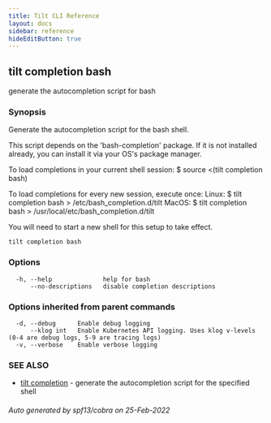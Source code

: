 ```yaml
---
title: Tilt CLI Reference
layout: docs
sidebar: reference
hideEditButton: true
---
```

## tilt completion bash

generate the autocompletion script for bash

### Synopsis


Generate the autocompletion script for the bash shell.

This script depends on the 'bash-completion' package.
If it is not installed already, you can install it via your OS's package manager.

To load completions in your current shell session:
$ source <(tilt completion bash)

To load completions for every new session, execute once:
Linux:
  $ tilt completion bash > /etc/bash_completion.d/tilt
MacOS:
  $ tilt completion bash > /usr/local/etc/bash_completion.d/tilt

You will need to start a new shell for this setup to take effect.
  

```
tilt completion bash
```

### Options

```
  -h, --help              help for bash
      --no-descriptions   disable completion descriptions
```

### Options inherited from parent commands

```
  -d, --debug      Enable debug logging
      --klog int   Enable Kubernetes API logging. Uses klog v-levels (0-4 are debug logs, 5-9 are tracing logs)
  -v, --verbose    Enable verbose logging
```

### SEE ALSO

* [tilt completion](tilt_completion.html)	 - generate the autocompletion script for the specified shell

###### Auto generated by spf13/cobra on 25-Feb-2022
